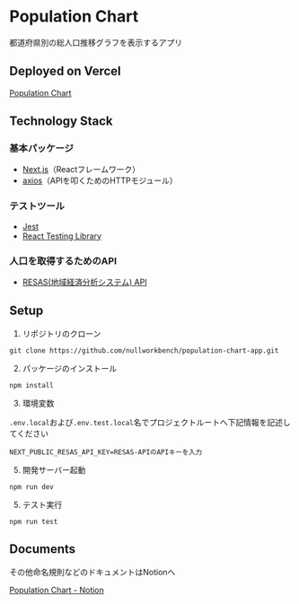 # Population Chart

都道府県別の総人口推移グラフを表示するアプリ


## Deployed on Vercel

[Population Chart](https://population-chart-app.vercel.app/)


## Technology Stack

### 基本パッケージ
- [Next.js](https://nextjs.org/)（Reactフレームワーク）
- [axios](https://github.com/axios/axios)（APIを叩くためのHTTPモジュール）

### テストツール
- [Jest](https://jestjs.io/ja/)
- [React Testing Library](https://testing-library.com/docs/react-testing-library/intro/)

### 人口を取得するためのAPI
- [RESAS(地域経済分析システム) API](https://opendata.resas-portal.go.jp/)


## Setup

1. リポジトリのクローン
```
git clone https://github.com/nullworkbench/population-chart-app.git
```

2. パッケージのインストール
```
npm install
```

3. 環境変数

`.env.local`および`.env.test.local`名でプロジェクトルートへ下記情報を記述してください
```
NEXT_PUBLIC_RESAS_API_KEY=RESAS-APIのAPIキーを入力
```

5. 開発サーバー起動
```
npm run dev
```

5. テスト実行
```
npm run test
```


## Documents

その他命名規則などのドキュメントはNotionへ

[Population Chart - Notion](https://nullworkbench.notion.site/Population-Chart-dc898865f1b84c22aea66e267003b9b8)
